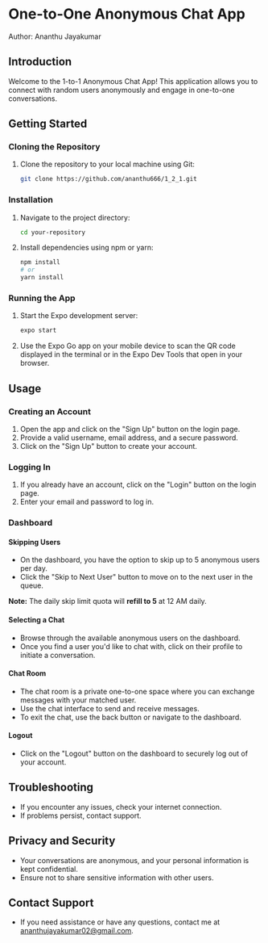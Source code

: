 # One-to-One Anonymous Chat App

Author: Ananthu Jayakumar

## Introduction
Welcome to the 1-to-1 Anonymous Chat App! This application allows you to connect with random users anonymously and engage in one-to-one conversations.

## Getting Started
### Cloning the Repository
1. Clone the repository to your local machine using Git:
    ```bash
    git clone https://github.com/ananthu666/1_2_1.git
    ```

### Installation
1. Navigate to the project directory:
    ```bash
    cd your-repository
    ```

2. Install dependencies using npm or yarn:
    ```bash
    npm install
    # or
    yarn install
    ```

### Running the App
1. Start the Expo development server:
    ```bash
    expo start
    ```

2. Use the Expo Go app on your mobile device to scan the QR code displayed in the terminal or in the Expo Dev Tools that open in your browser.

## Usage
### Creating an Account
1. Open the app and click on the "Sign Up" button on the login page.
2. Provide a valid username, email address, and a secure password.
3. Click on the "Sign Up" button to create your account.

### Logging In
1. If you already have an account, click on the "Login" button on the login page.
2. Enter your email and password to log in.

### Dashboard
#### Skipping Users
- On the dashboard, you have the option to skip up to 5 anonymous users per day.
- Click the "Skip to Next User" button to move on to the next user in the queue.

**Note:** The daily skip limit quota will **refill to 5** at 12 AM daily.

#### Selecting a Chat
- Browse through the available anonymous users on the dashboard.
- Once you find a user you'd like to chat with, click on their profile to initiate a conversation.

#### Chat Room
- The chat room is a private one-to-one space where you can exchange messages with your matched user.
- Use the chat interface to send and receive messages.
- To exit the chat, use the back button or navigate to the dashboard.

#### Logout
- Click on the "Logout" button on the dashboard to securely log out of your account.

## Troubleshooting
- If you encounter any issues, check your internet connection.
- If problems persist, contact support.

## Privacy and Security
- Your conversations are anonymous, and your personal information is kept confidential.
- Ensure not to share sensitive information with other users.

## Contact Support
- If you need assistance or have any questions, contact me at [ananthujayakumar02@gmail.com](mailto:ananthujayakumar02@gmail.com).

